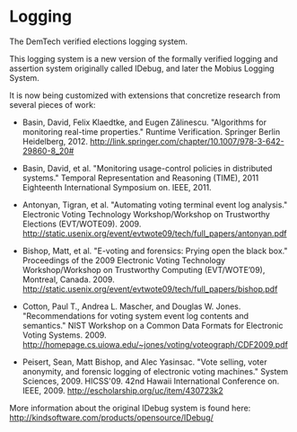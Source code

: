 Logging
=======

The DemTech verified elections logging system.

This logging system is a new version of the formally verified logging
and assertion system originally called IDebug, and later the Mobius
Logging System.  

It is now being customized with extensions that concretize research
from several pieces of work:

- Basin, David, Felix Klaedtke, and Eugen Zălinescu. "Algorithms for
  monitoring real-time properties." Runtime Verification. Springer
  Berlin Heidelberg, 2012.
  http://link.springer.com/chapter/10.1007/978-3-642-29860-8_20#

- Basin, David, et al. "Monitoring usage-control policies in
  distributed systems." Temporal Representation and Reasoning (TIME),
  2011 Eighteenth International Symposium on. IEEE, 2011.

- Antonyan, Tigran, et al. "Automating voting terminal event log
  analysis." Electronic Voting Technology Workshop/Workshop on
  Trustworthy Elections (EVT/WOTE09). 2009.
  http://static.usenix.org/event/evtwote09/tech/full_papers/antonyan.pdf

- Bishop, Matt, et al. "E-voting and forensics: Prying open the black
  box." Proceedings of the 2009 Electronic Voting Technology
  Workshop/Workshop on Trustworthy Computing (EVT/WOTE’09), Montreal,
  Canada. 2009.
  http://static.usenix.org/event/evtwote09/tech/full_papers/bishop.pdf

- Cotton, Paul T., Andrea L. Mascher, and Douglas
  W. Jones. "Recommendations for voting system event log contents and
  semantics." NIST Workshop on a Common Data Formats for Electronic
  Voting Systems. 2009.
  http://homepage.cs.uiowa.edu/~jones/voting/voteograph/CDF2009.pdf

- Peisert, Sean, Matt Bishop, and Alec Yasinsac. "Vote selling, voter
  anonymity, and forensic logging of electronic voting machines."
  System Sciences, 2009. HICSS'09. 42nd Hawaii International
  Conference on. IEEE, 2009.
  http://escholarship.org/uc/item/430723k2

More information about the original IDebug system is found here:
  http://kindsoftware.com/products/opensource/IDebug/

